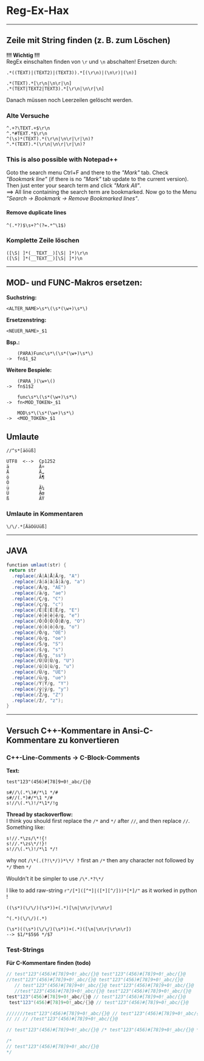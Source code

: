 # Reg-Ex-Hax
---

## Zeile mit String finden (z. B. zum Löschen)

**!!! Wichtig !!!** \
    RegEx einschalten
    finden von `\r` und `\n` abschalten!
    Ersetzen durch: <NIX>

    .*((TEXT)|(TEXT2)|(TEXT3)).*[(\r\n)|(\n\r)|(\n)] 

    .*(TEXT).*[\r\n|\n\r|\n]
    .*(TEXT|TEXT2|TEXT3).*[\r\n|\n\r|\n]

Danach müssen noch Leerzeilen gelöscht werden.


### Alte Versuche
    ^.+?\TEXT.+$\r\n
    ^.*#TEXT.*$\r\n
    ^(\s)*(TEXT).*(\r\n|\n\r|\r|\n)?
    ^.*(TEXT).*(\r\n|\n\r|\r|\n)?

### This is also possible with Notepad++

Goto the search menu Ctrl+F and there to the *"Mark"* tab. Check *"Bookmark line"* (if there is no *"Mark"* tab update to the current version). Then just enter your search term and click *"Mark All"*. \
==> All line containing the search term are bookmarked.
Now go to the Menu *"Search -> Bookmark -> Remove Bookmarked lines"*.

#### Remove duplicate lines
    ^(.*?)$\s+?^(?=.*^\1$)

### Komplette Zeile löschen
    ([\S| ]*(__TEXT__)[\S| ]*)\r\n
    ([\S| ]*(__TEXT__)[\S| ]*)\n

---
## MOD- und FUNC-Makros ersetzen:

**Suchstring:**

    <ALTER_NAME>\s*\(\s*(\w+)\s*\)

**Ersetzenstring:**

    <NEUER_NAME>_$1

**Bsp.:**
```
    (PARA)Func\s*\(\s*(\w+)\s*\)
->  fn$1_$2
```

**Weitere Bespiele:**
```
    (PARA_)(\w+\()
->  fn$1$2
```

```
    func\s*\(\s*(\w+)\s*\)
->  fn<MOD_TOKEN>_$1
```

```
    MOD\s*\(\s*(\w+)\s*\)
->  <MOD_TOKEN>_$1
```


## Umlaute
    //^s*[äöüß]

```
UTF8  <-->  Cp1252
ä           Ã¤
Ä           Ã„
ö           Ã¶
Ö           
ü           Ã¼
Ü           Ãœ
ß           ÃŸ
```


### Umlaute in Kommentaren
    \/\/.*[ÄäÖöÜüß]

---
## JAVA

```java
function umlaut(str) {
 return str
  .replace(/Â|À|Å|Ã/g, "A")
  .replace(/â|á|à|å|ã/g, "a")
  .replace(/Ä/g, "AE")
  .replace(/ä/g, "ae")
  .replace(/Ç/g, "C")
  .replace(/ç/g, "c")
  .replace(/É|Ê|È|Ë/g, "E")
  .replace(/é|ê|è|ë/g, "e")
  .replace(/Ó|Ô|Ò|Õ|Ø/g, "O")
  .replace(/ó|ô|ò|õ/g, "o")
  .replace(/Ö/g, "OE")
  .replace(/ö/g, "oe")
  .replace(/Š/g, "S")
  .replace(/š/g, "s")
  .replace(/ß/g, "ss")
  .replace(/Ú|Û|Ù/g, "U")
  .replace(/ú|û|ù/g, "u")
  .replace(/Ü/g, "UE")
  .replace(/ü/g, "ue")
  .replace(/Ý|Ÿ/g, "Y")
  .replace(/ý|ÿ/g, "y")
  .replace(/Ž/g, "Z")
  .replace(/ž/, "z"); 
}
```

---
## Versuch C++-Kommentare in Ansi-C-Kommentare zu konvertieren

### C++-Line-Comments -> C-Block-Comments

**Text:**
```
test"123"(456)#[78]9+0!_abc/{}@
```

```
s#//\(.*\)#/*\1 */#
s#//(.*)#/*\1 */#
s!//\(.*\)!/*\1*/!g
```

**Thread by stackoverflow:** \
I think you should first replace the `/*` and `*/` after `//`, and then
replace `//`. Something like:

```
s!//.*\zs/\*!{!
s!//.*\zs\*/!}!
s!//\(.*\)!/*\1 */!
```

why not `/\*(.(?!\*/))*\*/ ?` first an `/*` then any character not followed by `*/` then `*/`

Wouldn't it be simpler to use `/\*.*?\*/`

I like to add raw-string `r"/[*]([^*]|([*][^/]))*[*]/"` as it worked in python !

```
((\s*)(\/\/)(\s*))+(.*)[\n|\n\r|\r\n\r]

^(.*)(\/\/)(.*)
```
```
(\s*)((\s*)(\/\/)(\s*))+(.*)([\n|\n\r|\r\n\r])
--> $1/*$5$6 */$7
```

### Test-Strings

**Für C-Kommentare finden (todo)**

```c
// test"123"(456)#[78]9+0!_abc/{}@ test"123"(456)#[78]9+0!_abc/{}@
//test"123"(456)#[78]9+0!_abc/{}@ test"123"(456)#[78]9+0!_abc/{}@
   // test"123"(456)#[78]9+0!_abc/{}@ test"123"(456)#[78]9+0!_abc/{}@
   //test"123"(456)#[78]9+0!_abc/{}@ test"123"(456)#[78]9+0!_abc/{}@
test"123"(456)#[78]9+0!_abc/{}@ // test"123"(456)#[78]9+0!_abc/{}@
 test"123"(456)#[78]9+0!_abc/{}@ // test"123"(456)#[78]9+0!_abc/{}@

///////test"123"(456)#[78]9+0!_abc/{}@ // test"123"(456)#[78]9+0!_abc/{}@
// // // /test"123"(456)#[78]9+0!_abc/{}@

// test"123"(456)#[78]9+0!_abc/{}@ /* test"123"(456)#[78]9+0!_abc/{}@ */

/*
// test"123"(456)#[78]9+0!_abc/{}@
*/
```

<!--
### ???

```
^([ \t]*(\.\w{2,}+\s+(\w*)\s+(\w*)\s+(.*)\R))
^([ \t]*(\.\w{2,}+[ \t]+(\w*)[ \t]+(\w*)[ \t]+(.*)))
(^.*\R*$)(?!([ \t]*(\.\w{2,}+[ \t]+(\w*)[ \t]+(\w*)[ \t]+(.*))))

^([ \t]*(\.\w{2,}+[ \t]+(\w*)[ \t]+(\w*)[ \t]+(.*)))$
```

```
(?:(?!([ \t]*(\.\w{2,}+[ \t]+(\w*)[ \t]+(\w*)[ \t]+(.*)))).)*
```
-->
